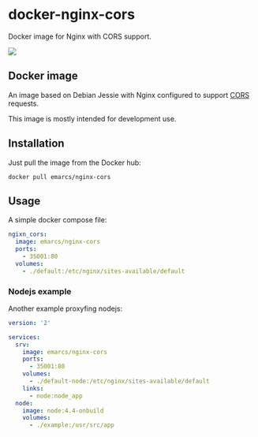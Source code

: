 # docker-nginx-cors

Docker image for Nginx with CORS support.

[![](https://badge.imagelayers.io/emarcs/nginx-cors:latest.svg)](https://imagelayers.io/?images=emarcs/nginx-cors:latest 'Get your own badge on imagelayers.io')

## Docker image

An image based on Debian Jessie with Nginx configured to
support [CORS](https://www.w3.org/TR/cors/#introduction) requests.

This image is mostly intended for development use.

## Installation

Just pull the image from the Docker hub:

```shell
docker pull emarcs/nginx-cors
```

## Usage

A simple docker compose file:

```yml
ngixn_cors:
  image: emarcs/nginx-cors
  ports:
    - 35001:80
  volumes:
    - ./default:/etc/nginx/sites-available/default
```

### Nodejs example

Another example proxyfing nodejs:

```yml
version: '2'

services:
  srv:
    image: emarcs/nginx-cors
    ports:
      - 35001:80
    volumes:
      - ./default-node:/etc/nginx/sites-available/default
    links:
      - node:node_app
  node:
    image: node:4.4-onbuild
    volumes:
      - ./example:/usr/src/app
```
